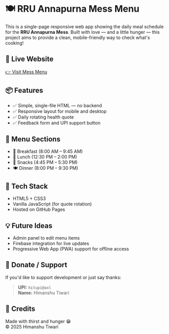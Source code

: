 # 🍽️ RRU Annapurna Mess Menu

This is a single-page responsive web app showing the daily meal schedule for the **RRU Annapurna Mess**. Built with love — and a little hunger — this project aims to provide a clean, mobile-friendly way to check what's cooking!

## 🔗 Live Website
[👉 Visit Mess Menu](https://himanshu-tiwarii.github.io/menu)

## 📦 Features

- ✅ Simple, single-file HTML — no backend
- ✅ Responsive layout for mobile and desktop
- ✅ Daily rotating health quote
- ✅ Feedback form and UPI support button

## 🧾 Menu Sections

- 🍞 Breakfast (8:00 AM – 9:45 AM)
- 🍛 Lunch (12:30 PM – 2:00 PM)
- 🍪 Snacks (4:45 PM – 5:30 PM)
- 🍽️ Dinner (8:00 PM – 9:30 PM)

## 🌱 Tech Stack

- HTML5 + CSS3
- Vanilla JavaScript (for quote rotation)
- Hosted on GitHub Pages

## 💡 Future Ideas

- Admin panel to edit menu items
- Firebase integration for live updates
- Progressive Web App (PWA) support for offline access

## 🧃 Donate / Support

If you'd like to support development or just say thanks:

> **UPI:** `hitupi@axl`  
> **Name:** Himanshu Tiwari

## 🙏 Credits

Made with thirst and hunger 😁  
© 2025 Himanshu Tiwari
